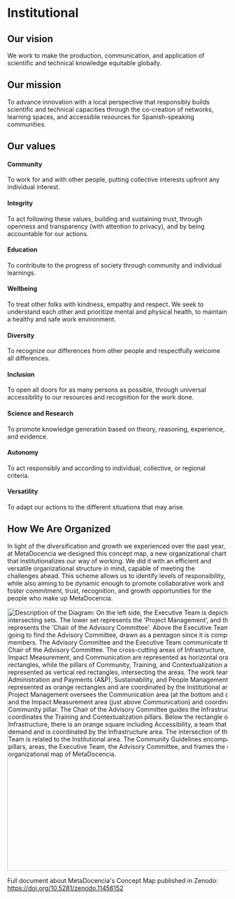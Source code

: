 # Institutional

## Our vision 

We work to make the production, communication, and application of scientific and technical knowledge equitable globally. 

## Our mission

To advance innovation with a local perspective that responsibly builds scientific and technical capacities through the co-creation of networks, learning spaces, and accessible resources for Spanish-speaking communities.

## Our values

#### Community
To work for and with other people, putting collective interests upfront any individual interest.

#### Integrity
To act following these values, building and sustaining trust, through openness and transparency (with attention to privacy), and by being accountable for our actions.

#### Education
To contribute to the progress of society through community and individual learnings.

#### Wellbeing
To treat other folks with kindness, empathy and respect. We seek to understand each other and prioritize mental and physical health, to maintain a healthy and safe work environment.

#### Diversity
To recognize our differences from other people and respectfully welcome all differences.

#### Inclusion
To open all doors for as many persons as possible, through universal accessibility to our resources and recognition for the work done.

#### Science and Research
To promote knowledge generation based on theory, reasoning, experience, and evidence.

#### Autonomy
To act responsibly and according to individual, collective, or regional criteria.

#### Versatility
To adapt our actions to the different situations that may arise.

## How We Are Organized
In light of the diversification and growth we experienced over the past year, at MetaDocencia we designed this concept map, a new organizational chart that institutionalizes our way of working. We did it with an efficient and versatile organizational structure in mind, capable of meeting the challenges ahead. This scheme allows us to identify levels of responsibility, while also aiming to be dynamic enough to promote collaborative work and foster commitment, trust, recognition, and growth opportunities for the people who make up MetaDocencia.

<img src="https://www.metadocencia.org/img/MD-organization2024.jpg" alt="Description of the Diagram: On the left side, the Executive Team is depicted by two intersecting sets. The lower set represents the 'Project Management’, and the upper one represents the 'Chair of the Advisory Committee'. Above the Executive Team, you are going to find the Advisory Committee, drawn as a pentagon since it is composed of 5 members. The Advisory Committee and the Executive Team communicate through the Chair of the Advisory Committee. The cross-cutting areas of Infrastructure, Institutional, Impact Measurement, and Communication are represented as horizontal orange rectangles, while the pillars of Community, Training, and Contextualization are represented as vertical red rectangles, intersecting the areas. The work teams Administration and Payments (A&P), Sustainability, and People Management (PM) are represented as orange rectangles and are coordinated by the Institutional area. The Project Management oversees the Communication area (at the bottom and outermost) and the Impact Measurement area (just above Communication) and coordinates the Community pillar. The Chair of the Advisory Committee guides the Infrastructure and coordinates the Training and Contextualization pillars. Below the rectangle of Infrastructure, there is an orange square including Accessibility, a team that works on demand and is coordinated by the Infrastructure area. The intersection of the Executive Team is related to the Institutional area. The Community Guidelines encompasses the pillars, areas, the Executive Team, the Advisory Committee, and frames the entire organizational map of MetaDocencia." width="600px"/>

Full document about MetaDocencia's Concept Map published in Zenodo: https://doi.org/10.5281/zenodo.11456152
